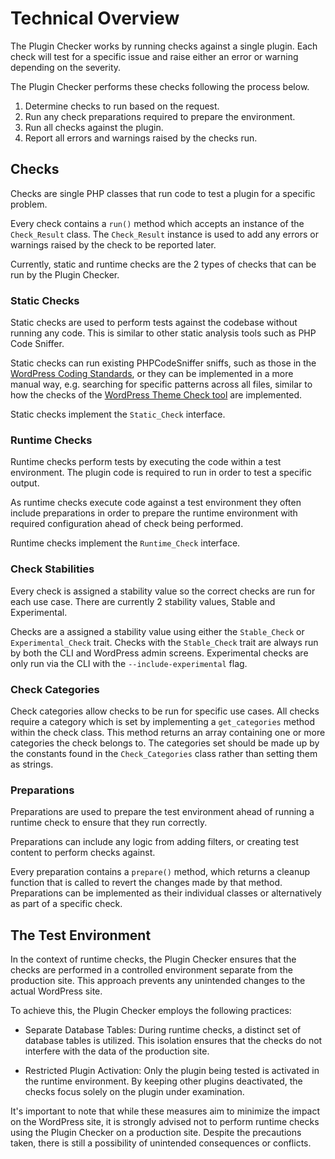 # Technical Overview

The Plugin Checker works by running checks against a single plugin. Each check will test for a specific issue and raise either an error or warning depending on the severity.

The Plugin Checker performs these checks following the process below.

1. Determine checks to run based on the request.
2. Run any check preparations required to prepare the environment.
3. Run all checks against the plugin.
4. Report all errors and warnings raised by the checks run.


## Checks
Checks are single PHP classes that run code to test a plugin for a specific problem.

Every check contains a `run()` method which accepts an instance of the `Check_Result` class. The `Check_Result` instance is used to add any errors or warnings raised by the check to be reported later.

Currently, static and runtime checks are the 2 types of checks that can be run by the Plugin Checker.

### Static Checks

Static checks are used to perform tests against the codebase without running any code. This is similar to other static analysis tools such as PHP Code Sniffer.

Static checks can run existing PHPCodeSniffer sniffs, such as those in the [WordPress Coding Standards](https://github.com/WordPress/WordPress-Coding-Standards), or they can be implemented in a more manual way, e.g. searching for specific patterns across all files, similar to how the checks of the [WordPress Theme Check tool](https://github.com/WordPress/theme-check) are implemented.

Static checks implement the `Static_Check` interface.

### Runtime Checks

Runtime checks perform tests by executing the code within a test environment. The plugin code is required to run in order to test a specific output.

As runtime checks execute code against a test environment they often include preparations in order to prepare the runtime environment with required configuration ahead of check being performed.

Runtime checks implement the `Runtime_Check` interface.

### Check Stabilities

Every check is assigned a stability value so the correct checks are run for each use case. There are currently 2 stability values, Stable and Experimental.

Checks are a assigned a stability value using either the `Stable_Check` or `Experimental_Check` trait. Checks with the `Stable_Check` trait are always run by both the CLI and WordPress admin screens. Experimental checks are only run via the CLI with the `--include-experimental` flag.

### Check Categories

Check categories allow checks to be run for specific use cases. All checks require a category which is set by implementing a `get_categories` method within the check class. This method returns an array containing one or more categories the check belongs to. The categories set should be made up by the constants found in the `Check_Categories` class rather than setting them as strings.

### Preparations

Preparations are used to prepare the test environment ahead of running a runtime check to ensure that they run correctly.

Preparations can include any logic from adding filters, or creating test content to perform checks against.

Every preparation contains a `prepare()` method, which returns a cleanup function that is called to revert the changes made by that method. Preparations can be implemented as their individual classes or alternatively as part of a specific check.

## The Test Environment

In the context of runtime checks, the Plugin Checker ensures that the checks are performed in a controlled environment separate from the production site. This approach prevents any unintended changes to the actual WordPress site.

To achieve this, the Plugin Checker employs the following practices:

* Separate Database Tables: During runtime checks, a distinct set of database tables is utilized. This isolation ensures that the checks do not interfere with the data of the production site.

* Restricted Plugin Activation: Only the plugin being tested is activated in the runtime environment. By keeping other plugins deactivated, the checks focus solely on the plugin under examination.

It's important to note that while these measures aim to minimize the impact on the WordPress site, it is strongly advised not to perform runtime checks using the Plugin Checker on a production site. Despite the precautions taken, there is still a possibility of unintended consequences or conflicts.
